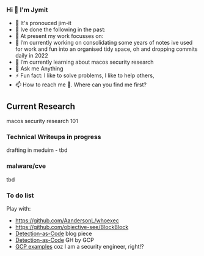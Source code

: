 ### Hi 👋 I'm Jymit
<!--
**Jymit/jymit** is a ✨ _special_ ✨ repository because its `README.md` (this file) appears on your GitHub profile.
Here are some ideas to get you started:
- 👯 I’m looking to collaborate on 
- 🤔 I’m looking for help with
- 😄 Pronouns:
-->
- 🤔 It's pronouced jim-it
- 💬 Ive done the following in the past: 
- 💬 At present my work focusses on: 
- 🔭 I’m currently working on consolidating some years of notes ive used for work and fun into an organised tidy space, oh and dropping commits daily in 2022
- 🌱 I’m currently learning about macos security research
- 💬 Ask me Anything
- ⚡ Fun fact: I like to solve problems, I like to help others, 
- 📫 How to reach me 🤔. Where can you find me first?



## Current Research
macos security research 101
### Technical Writeups in progress
drafting in meduim - tbd
### malware/cve
tbd
### To do list

Play with:
- https://github.com/AandersonL/whoexec
- https://github.com/objective-see/BlockBlock
- [Detection-as-Code](https://medium.com/anton-on-security/can-we-have-detection-as-code-96f869cfdc79) blog piece
- [Detection-as-Code](https://github.com/GoogleCloudPlatform/threat-detection-as-code) GH by GCP
- [GCP examples](https://github.com/orgs/GoogleCloudPlatform/repositories?q=detection&type=all&language=&sort=) coz I am a security engineer, right!?
